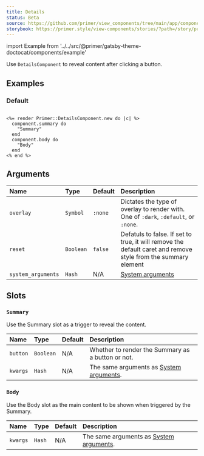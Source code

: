 ```yaml
---
title: Details
status: Beta
source: https://github.com/primer/view_components/tree/main/app/components/primer/details_component.rb
storybook: https://primer.style/view-components/stories/?path=/story/primer-details-component
---
```


import Example from '../../src/@primer/gatsby-theme-doctocat/components/example'

<!-- Warning: AUTO-GENERATED file, do not edit. Add code comments to your Ruby instead <3 -->

Use `DetailsComponent` to reveal content after clicking a button.

## Examples

### Default

<Example src="" />

```erb

<%= render Primer::DetailsComponent.new do |c| %>
  component.summary do
    "Summary"
  end
  component.body do
    "Body"
  end
<% end %>
```

## Arguments

| Name | Type | Default | Description |
| :- | :- | :- | :- |
| `overlay` | `Symbol` | `:none` | Dictates the type of overlay to render with. One of `:dark`, `:default`, or `:none`. |
| `reset` | `Boolean` | `false` | Defatuls to false. If set to true, it will remove the default caret and remove style from the summary element |
| `system_arguments` | `Hash` | N/A | [System arguments](/system-arguments) |

## Slots

### `Summary`

Use the Summary slot as a trigger to reveal the content.

| Name | Type | Default | Description |
| :- | :- | :- | :- |
| `button` | `Boolean` | N/A | Whether to render the Summary as a button or not. |
| `kwargs` | `Hash` | N/A | The same arguments as [System arguments](/system-arguments). |

### `Body`

Use the Body slot as the main content to be shown when triggered by the Summary.

| Name | Type | Default | Description |
| :- | :- | :- | :- |
| `kwargs` | `Hash` | N/A | The same arguments as [System arguments](/system-arguments). |

